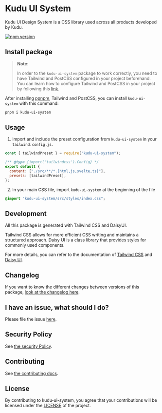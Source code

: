 # Kudu UI System

Kudu UI Design System is a CSS library used across all products developed by Kudu.

<a href="https://www.npmjs.com/package/kudu-ui-system"><img src="https://img.shields.io/npm/v/kudu-ui-system?style=flat&logo=npm" alt="npm version" /></a>

## Install package

> **Note:**
>
> In order to the `kudu-ui-system` package to work correctly, you need to
> have Tailwind and PostCSS configured in your project beforehand.
> You can learn how to configure Tailwind and PostCSS in your project
> by following this [link](https://tailwindcss.com/docs/installation).

After installing [ppnpm](https://pnpm.io/installation), Tailwind and PostCSS, you can install `kudu-ui-system` with this command:

```sh
pnpm i kudu-ui-system
```

## Usage

1. Import and include the preset configuration from `kudu-ui-system` in your `tailwind.config.js`.

```js
const { tailwindPreset } = require("kudu-ui-system");

/** @type {import('tailwindcss').Config} */
export default {
  content: ["./src/**/*.{html,js,svelte,ts}"],
  presets: [tailwindPreset],
};
```

2. In your main CSS file, import `kudu-ui-system` at the beginning of the file

```css
@import "kudu-ui-system/src/styles/index.css";
```

## Development

All this package is generated with Tailwind CSS and DaisyUI.

Tailwind CSS allows for more efficient CSS writing and maintains a structured
approach. Daisy UI is a class library that provides styles for commonly used components.

For
more details, you can refer to the documentation of [Tailwind CSS](https://tailwindcss.com/docs/utility-first) and [Daisy UI](https://daisyui.com/docs/use/).

## Changelog

If you want to know the different changes between versions of this package,
[look at the changelog here](https://github.com/kudu-consultant/kudu-ui-system/CHANGELOG.md).

## I have an issue, what should I do?

Please file the issue [here](https://github.com/kudu-consultant/kudu-ui-system/issues/new).

## Security Policy

See [the security Policy](https://github.com/kudu-consultant/kudu-ui-system/SECURITY.md).

## Contributing

See [the contributing docs](https://github.com/kudu-consultant/kudu-ui-system/CONTRIBUTING.md).

## License

By contributing to kudu-ui-system, you agree that your contributions will be licensed
under the [LICENSE](https://github.com/kudu-consultant/kudu-ui-system/blob/main/LICENSE) of the project.
